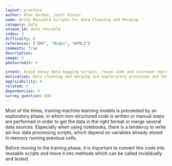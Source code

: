 ```yaml
---
layout: practice
author: Alex Serban, Joost Visser
name: Write Reusable Scripts for Data Cleaning and Merging
category: Data
unique_id: data_reusable
index: 3
difficulty: #
references: ["DMP", "MLOps", "BPMLI"]
comments: True
description:
image: #
photocredit: #

intent: Avoid messy data mugging scripts, reuse code and increase reproducibility. #
motivation: Data cleaning and merging are exploratory processes and tend to be less structured. Many times these processes involve manual steps or poorly structured code which can not be later reused.  #
applicability: #
related: #
dependencies: #
survey_question: Q34
---
```


Most of the times, training machine learning models is preceeded by an exploratory phase, in which non-structured code is written or manual steps are performed in order to get the data in the right format or merge several data sources.
Especially when using notebooks, there is a tendency to write ad-hoc data processing scripts, which depend on variables already stored in memory running previous cells.

Before moving to the training phase, it is important to convert this code into reusable scripts and move it into methods which can be called invididually and *tested*.